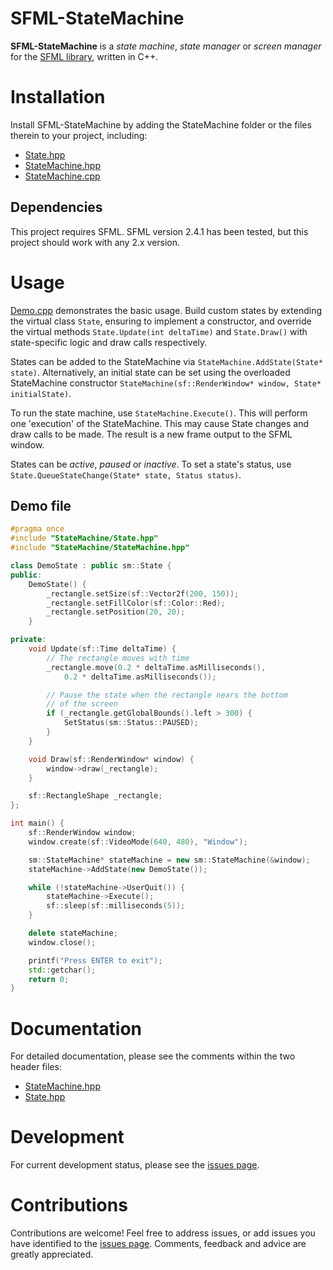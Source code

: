 # SFML-StateMachine
**SFML-StateMachine** is a *state machine*, *state manager* or *screen manager* for the [SFML library](http://www.sfml-dev.org/), written in C++.

# Installation
Install SFML-StateMachine by adding the StateMachine folder or the files therein to your project, including:
- [State.hpp](StateMachine/State.hpp)
- [StateMachine.hpp](StateMachine/StateMachine.hpp)
- [StateMachine.cpp](StateMachine/StateMachine.cpp)

## Dependencies
This project requires SFML. SFML version 2.4.1 has been tested, but this project should work with any 2.x version.

# Usage
[Demo.cpp](Demo.cpp) demonstrates the basic usage. Build custom states by extending the virtual class ```State```, ensuring to implement a constructor, and override the virtual methods ```State.Update(int deltaTime)``` and ```State.Draw()``` with state-specific logic and draw calls respectively.

States can be added to the StateMachine via ```StateMachine.AddState(State* state)```. Alternatively, an initial state can be set using the overloaded StateMachine constructor ```StateMachine(sf::RenderWindow* window, State* initialState)```.

To run the state machine, use ```StateMachine.Execute()```. This will perform one 'execution' of the StateMachine. This may cause State changes and draw calls to be made. The result is a new frame output to the SFML window.

States can be *active*, *paused* or *inactive*. To set a state's status, use ```State.QueueStateChange(State* state, Status status)```.

## Demo file
```cpp
#pragma once
#include "StateMachine/State.hpp"
#include "StateMachine/StateMachine.hpp"

class DemoState : public sm::State {
public:
	DemoState() {
		_rectangle.setSize(sf::Vector2f(200, 150));
		_rectangle.setFillColor(sf::Color::Red);
		_rectangle.setPosition(20, 20);
	}

private:
	void Update(sf::Time deltaTime) {
		// The rectangle moves with time
		_rectangle.move(0.2 * deltaTime.asMilliseconds(),
			0.2 * deltaTime.asMilliseconds());

		// Pause the state when the rectangle nears the bottom
		// of the screen
		if (_rectangle.getGlobalBounds().left > 300) {
			SetStatus(sm::Status::PAUSED);
		}
	}

	void Draw(sf::RenderWindow* window) {
		window->draw(_rectangle);
	}

	sf::RectangleShape _rectangle;
};

int main() {
	sf::RenderWindow window;
	window.create(sf::VideoMode(640, 480), "Window");

	sm::StateMachine* stateMachine = new sm::StateMachine(&window);
	stateMachine->AddState(new DemoState());

	while (!stateMachine->UserQuit()) {
		stateMachine->Execute();
		sf::sleep(sf::milliseconds(5));
	}

	delete stateMachine;
	window.close();

	printf("Press ENTER to exit");
	std::getchar();
	return 0;
}

```

# Documentation
For detailed documentation, please see the comments within the two header files:
- [StateMachine.hpp](StateMachine/StateMachine.hpp)
- [State.hpp](StateMachine/State.hpp)

# Development
For current development status, please see the [issues page](https://github.com/astewartau/SFML-StateMachine/issues).

# Contributions
Contributions are welcome! Feel free to address issues, or add issues you have identified to the [issues page](https://github.com/astewartau/SFML-StateMachine/issues). Comments, feedback and advice are greatly appreciated.
